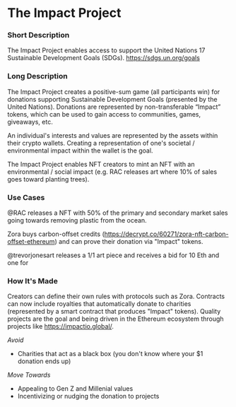 # The Impact Project 

### Short Description

The Impact Project enables access to support the United Nations 17 Sustainable Development Goals (SDGs). https://sdgs.un.org/goals

### Long  Description

The Impact Project creates a positive-sum game (all participants win) for donations supporting Sustainable Development Goals (presented by the United Nations). Donations are represented by non-transferable “Impact” tokens, which can be used to gain access to communities, games, giveaways, etc.

An individual's interests and values are represented by the assets within their crypto wallets. Creating a representation of one's societal / environmental impact within the wallet is the goal. 

The Impact Project enables NFT creators to mint an NFT with an environmental / social impact (e.g. RAC releases art where 10% of sales goes toward planting trees).




### Use Cases 

@RAC releases a NFT with 50% of the primary and secondary market sales going towards removing plastic from the ocean.

Zora buys carbon-offset credits (https://decrypt.co/60271/zora-nft-carbon-offset-ethereum) and can prove their donation via "Impact" tokens. 

@trevorjonesart releases a 1/1 art piece and receives a bid for 10 Eth and one for 

### How It's Made

Creators can define their own rules with protocols such as Zora. Contracts can now include royalties that automatically donate to charities (represented by a smart contract that produces "Impact" tokens). Quality projects are the goal and being driven in the Ethereum ecosystem through projects like https://impactio.global/. 

*Avoid*
  - Charities that act as a black box (you don't know where your $1 donation ends up)

*Move Towards* 
  - Appealing to Gen Z and Millenial values
  - Incentivizing or nudging the donation to projects 
 
